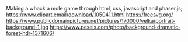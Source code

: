 Making a whack a mole game through html, css, javascript and phaser.js;
https://www.clipart.email/download/1050411.html
https://freesvg.org/
https://www.publicdomainpictures.net/pictures/170000/velka/portrait-background-1.jpg
https://www.pexels.com/photo/background-dramatic-forest-hdr-1371606/
